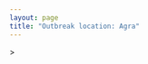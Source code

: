 ```yaml
---
layout: page
title: "Outbreak location: Agra"
---
```

<div id="mapid">
<script src="https://buda-magenta.github.io/hazard_map/load_map.js"></script>
><script>
var marker_outbreak = L.marker([27.175255, 78.009816],{"autoPan": true}).addTo(map); marker_outbreak.bindTooltip("Agra").openTooltip();

var circle_1 = L.circle([28.651718, 77.221939], {"pane": "markerPane", "color": "red", "fill": true, "fillOpacity": 0.2, "fillRule": "evenodd", "lineCap": "round", "lineJoin": "round", "opacity": 1.0, "radius": 297241, "stroke": true, "weight": 2}).addTo(map);
circle_1.bindTooltip("Delhi<br>rank: 1<br>hazard index: 0.074310")

var circle_2 = L.circle([25.531031, 78.652689], {"pane": "markerPane", "color": "red", "fill": true, "fillOpacity": 0.2, "fillRule": "evenodd", "lineCap": "round", "lineJoin": "round", "opacity": 1.0, "radius": 194000, "stroke": true, "weight": 2}).addTo(map);
circle_2.bindTooltip("Jhansi<br>rank: 2<br>hazard index: 0.048500")

var circle_3 = L.circle([28.457876, 79.405571], {"pane": "markerPane", "color": "red", "fill": true, "fillOpacity": 0.2, "fillRule": "evenodd", "lineCap": "round", "lineJoin": "round", "opacity": 1.0, "radius": 143268, "stroke": true, "weight": 2}).addTo(map);
circle_3.bindTooltip("Bareilly<br>rank: 3<br>hazard index: 0.035817")

var circle_4 = L.circle([26.203725, 78.157363], {"pane": "markerPane", "color": "red", "fill": true, "fillOpacity": 0.2, "fillRule": "evenodd", "lineCap": "round", "lineJoin": "round", "opacity": 1.0, "radius": 130115, "stroke": true, "weight": 2}).addTo(map);
circle_4.bindTooltip("Gwalior<br>rank: 4<br>hazard index: 0.032529")

var circle_5 = L.circle([26.915458, 75.818982], {"pane": "markerPane", "color": "red", "fill": true, "fillOpacity": 0.2, "fillRule": "evenodd", "lineCap": "round", "lineJoin": "round", "opacity": 1.0, "radius": 89623, "stroke": true, "weight": 2}).addTo(map);
circle_5.bindTooltip("Jaipur<br>rank: 5<br>hazard index: 0.022406")

var circle_6 = L.circle([27.265212, 77.369126], {"pane": "markerPane", "color": "red", "fill": true, "fillOpacity": 0.2, "fillRule": "evenodd", "lineCap": "round", "lineJoin": "round", "opacity": 1.0, "radius": 47053, "stroke": true, "weight": 2}).addTo(map);
circle_6.bindTooltip("Bharatpur<br>rank: 6<br>hazard index: 0.011763")

var circle_7 = L.circle([28.402979, 77.310384], {"pane": "markerPane", "color": "red", "fill": true, "fillOpacity": 0.2, "fillRule": "evenodd", "lineCap": "round", "lineJoin": "round", "opacity": 1.0, "radius": 46534, "stroke": true, "weight": 2}).addTo(map);
circle_7.bindTooltip("Faridabad<br>rank: 7<br>hazard index: 0.011634")

var circle_8 = L.circle([27.633333, 77.583333], {"pane": "markerPane", "color": "red", "fill": true, "fillOpacity": 0.2, "fillRule": "evenodd", "lineCap": "round", "lineJoin": "round", "opacity": 1.0, "radius": 45524, "stroke": true, "weight": 2}).addTo(map);
circle_8.bindTooltip("Mathura<br>rank: 8<br>hazard index: 0.011381")

var circle_9 = L.circle([26.460914, 80.321759], {"pane": "markerPane", "color": "red", "fill": true, "fillOpacity": 0.2, "fillRule": "evenodd", "lineCap": "round", "lineJoin": "round", "opacity": 1.0, "radius": 38886, "stroke": true, "weight": 2}).addTo(map);
circle_9.bindTooltip("Kanpur<br>rank: 9<br>hazard index: 0.009722")

var circle_10 = L.circle([27.876990, 78.137290], {"pane": "markerPane", "color": "red", "fill": true, "fillOpacity": 0.2, "fillRule": "evenodd", "lineCap": "round", "lineJoin": "round", "opacity": 1.0, "radius": 27083, "stroke": true, "weight": 2}).addTo(map);
circle_10.bindTooltip("Aligarh<br>rank: 10<br>hazard index: 0.006771")

var circle_11 = L.circle([26.838100, 80.934600], {"pane": "markerPane", "color": "red", "fill": true, "fillOpacity": 0.2, "fillRule": "evenodd", "lineCap": "round", "lineJoin": "round", "opacity": 1.0, "radius": 20740, "stroke": true, "weight": 2}).addTo(map);
circle_11.bindTooltip("Lucknow<br>rank: 11<br>hazard index: 0.005185")

var circle_12 = L.circle([28.428262, 77.002700], {"pane": "markerPane", "color": "red", "fill": true, "fillOpacity": 0.2, "fillRule": "evenodd", "lineCap": "round", "lineJoin": "round", "opacity": 1.0, "radius": 20593, "stroke": true, "weight": 2}).addTo(map);
circle_12.bindTooltip("Gurgaon<br>rank: 12<br>hazard index: 0.005148")

var circle_13 = L.circle([26.166667, 77.500000], {"pane": "markerPane", "color": "red", "fill": true, "fillOpacity": 0.2, "fillRule": "evenodd", "lineCap": "round", "lineJoin": "round", "opacity": 1.0, "radius": 17550, "stroke": true, "weight": 2}).addTo(map);
circle_13.bindTooltip("Morena<br>rank: 13<br>hazard index: 0.004388")

var circle_14 = L.circle([28.570784, 77.327107], {"pane": "markerPane", "color": "red", "fill": true, "fillOpacity": 0.2, "fillRule": "evenodd", "lineCap": "round", "lineJoin": "round", "opacity": 1.0, "radius": 14524, "stroke": true, "weight": 2}).addTo(map);
circle_14.bindTooltip("Noida<br>rank: 14<br>hazard index: 0.003631")

var circle_15 = L.circle([27.573243, 78.111739], {"pane": "markerPane", "color": "red", "fill": true, "fillOpacity": 0.2, "fillRule": "evenodd", "lineCap": "round", "lineJoin": "round", "opacity": 1.0, "radius": 14392, "stroke": true, "weight": 2}).addTo(map);
circle_15.bindTooltip("Hathras<br>rank: 15<br>hazard index: 0.003598")

var circle_16 = L.circle([27.177366, 78.389912], {"pane": "markerPane", "color": "red", "fill": true, "fillOpacity": 0.2, "fillRule": "evenodd", "lineCap": "round", "lineJoin": "round", "opacity": 1.0, "radius": 14054, "stroke": true, "weight": 2}).addTo(map);
circle_16.bindTooltip("Firozabad<br>rank: 16<br>hazard index: 0.003514")

var circle_17 = L.circle([27.912633, 79.746563], {"pane": "markerPane", "color": "red", "fill": true, "fillOpacity": 0.2, "fillRule": "evenodd", "lineCap": "round", "lineJoin": "round", "opacity": 1.0, "radius": 13926, "stroke": true, "weight": 2}).addTo(map);
circle_17.bindTooltip("Shahjahanpur<br>rank: 17<br>hazard index: 0.003482")

var circle_18 = L.circle([23.021624, 72.579707], {"pane": "markerPane", "color": "red", "fill": true, "fillOpacity": 0.2, "fillRule": "evenodd", "lineCap": "round", "lineJoin": "round", "opacity": 1.0, "radius": 12920, "stroke": true, "weight": 2}).addTo(map);
circle_18.bindTooltip("Ahmedabad<br>rank: 18<br>hazard index: 0.003230")

var circle_19 = L.circle([23.258486, 77.401989], {"pane": "markerPane", "color": "red", "fill": true, "fillOpacity": 0.2, "fillRule": "evenodd", "lineCap": "round", "lineJoin": "round", "opacity": 1.0, "radius": 11601, "stroke": true, "weight": 2}).addTo(map);
circle_19.bindTooltip("Bhopal<br>rank: 19<br>hazard index: 0.002900")

var circle_20 = L.circle([28.733400, 77.298600], {"pane": "markerPane", "color": "red", "fill": true, "fillOpacity": 0.2, "fillRule": "evenodd", "lineCap": "round", "lineJoin": "round", "opacity": 1.0, "radius": 10916, "stroke": true, "weight": 2}).addTo(map);
circle_20.bindTooltip("Loni<br>rank: 20<br>hazard index: 0.002729")

var circle_21 = L.circle([26.653396, 77.624206], {"pane": "markerPane", "color": "red", "fill": true, "fillOpacity": 0.2, "fillRule": "evenodd", "lineCap": "round", "lineJoin": "round", "opacity": 1.0, "radius": 10786, "stroke": true, "weight": 2}).addTo(map);
circle_21.bindTooltip("Dhaulpur<br>rank: 21<br>hazard index: 0.002697")

var circle_22 = L.circle([26.469100, 74.639000], {"pane": "markerPane", "color": "red", "fill": true, "fillOpacity": 0.2, "fillRule": "evenodd", "lineCap": "round", "lineJoin": "round", "opacity": 1.0, "radius": 10641, "stroke": true, "weight": 2}).addTo(map);
circle_22.bindTooltip("Ajmer<br>rank: 22<br>hazard index: 0.002660")

var circle_23 = L.circle([27.437194, 79.489129], {"pane": "markerPane", "color": "red", "fill": true, "fillOpacity": 0.2, "fillRule": "evenodd", "lineCap": "round", "lineJoin": "round", "opacity": 1.0, "radius": 10299, "stroke": true, "weight": 2}).addTo(map);
circle_23.bindTooltip("Farrukhabad<br>rank: 23<br>hazard index: 0.002575")

var circle_24 = L.circle([27.883846, 78.634890], {"pane": "markerPane", "color": "red", "fill": true, "fillOpacity": 0.2, "fillRule": "evenodd", "lineCap": "round", "lineJoin": "round", "opacity": 1.0, "radius": 9842, "stroke": true, "weight": 2}).addTo(map);
circle_24.bindTooltip("Kasganj<br>rank: 24<br>hazard index: 0.002461")

var circle_25 = L.circle([25.196826, 76.000893], {"pane": "markerPane", "color": "red", "fill": true, "fillOpacity": 0.2, "fillRule": "evenodd", "lineCap": "round", "lineJoin": "round", "opacity": 1.0, "radius": 9653, "stroke": true, "weight": 2}).addTo(map);
circle_25.bindTooltip("Kota<br>rank: 25<br>hazard index: 0.002413")

var circle_26 = L.circle([26.718324, 79.090254], {"pane": "markerPane", "color": "red", "fill": true, "fillOpacity": 0.2, "fillRule": "evenodd", "lineCap": "round", "lineJoin": "round", "opacity": 1.0, "radius": 9215, "stroke": true, "weight": 2}).addTo(map);
circle_26.bindTooltip("Etawah<br>rank: 26<br>hazard index: 0.002304")

var circle_27 = L.circle([26.229141, 76.304533], {"pane": "markerPane", "color": "red", "fill": true, "fillOpacity": 0.2, "fillRule": "evenodd", "lineCap": "round", "lineJoin": "round", "opacity": 1.0, "radius": 8975, "stroke": true, "weight": 2}).addTo(map);
circle_27.bindTooltip("Sawai Madhopur<br>rank: 27<br>hazard index: 0.002244")

var circle_28 = L.circle([19.075990, 72.877393], {"pane": "markerPane", "color": "red", "fill": true, "fillOpacity": 0.2, "fillRule": "evenodd", "lineCap": "round", "lineJoin": "round", "opacity": 1.0, "radius": 8120, "stroke": true, "weight": 2}).addTo(map);
circle_28.bindTooltip("Mumbai<br>rank: 28<br>hazard index: 0.002030")

var circle_29 = L.circle([27.639077, 76.614452], {"pane": "markerPane", "color": "red", "fill": true, "fillOpacity": 0.2, "fillRule": "evenodd", "lineCap": "round", "lineJoin": "round", "opacity": 1.0, "radius": 7658, "stroke": true, "weight": 2}).addTo(map);
circle_29.bindTooltip("Alwar<br>rank: 29<br>hazard index: 0.001915")

var circle_30 = L.circle([22.541418, 88.357691], {"pane": "markerPane", "color": "red", "fill": true, "fillOpacity": 0.2, "fillRule": "evenodd", "lineCap": "round", "lineJoin": "round", "opacity": 1.0, "radius": 7424, "stroke": true, "weight": 2}).addTo(map);
circle_30.bindTooltip("Kolkata<br>rank: 30<br>hazard index: 0.001856")

var circle_31 = L.circle([26.500000, 78.750000], {"pane": "markerPane", "color": "red", "fill": true, "fillOpacity": 0.2, "fillRule": "evenodd", "lineCap": "round", "lineJoin": "round", "opacity": 1.0, "radius": 7266, "stroke": true, "weight": 2}).addTo(map);
circle_31.bindTooltip("Bhind<br>rank: 31<br>hazard index: 0.001817")

var circle_32 = L.circle([25.438130, 81.833800], {"pane": "markerPane", "color": "red", "fill": true, "fillOpacity": 0.2, "fillRule": "evenodd", "lineCap": "round", "lineJoin": "round", "opacity": 1.0, "radius": 7134, "stroke": true, "weight": 2}).addTo(map);
circle_32.bindTooltip("Allahabad<br>rank: 32<br>hazard index: 0.001784")

var circle_33 = L.circle([25.935955, 79.424328], {"pane": "markerPane", "color": "red", "fill": true, "fillOpacity": 0.2, "fillRule": "evenodd", "lineCap": "round", "lineJoin": "round", "opacity": 1.0, "radius": 6352, "stroke": true, "weight": 2}).addTo(map);
circle_33.bindTooltip("Orai<br>rank: 33<br>hazard index: 0.001588")

var circle_34 = L.circle([22.720362, 75.868200], {"pane": "markerPane", "color": "red", "fill": true, "fillOpacity": 0.2, "fillRule": "evenodd", "lineCap": "round", "lineJoin": "round", "opacity": 1.0, "radius": 6307, "stroke": true, "weight": 2}).addTo(map);
circle_34.bindTooltip("Indore<br>rank: 34<br>hazard index: 0.001577")

var circle_35 = L.circle([25.750000, 78.500000], {"pane": "markerPane", "color": "red", "fill": true, "fillOpacity": 0.2, "fillRule": "evenodd", "lineCap": "round", "lineJoin": "round", "opacity": 1.0, "radius": 5872, "stroke": true, "weight": 2}).addTo(map);
circle_35.bindTooltip("Datia<br>rank: 35<br>hazard index: 0.001468")

var circle_36 = L.circle([26.732501, 77.036312], {"pane": "markerPane", "color": "red", "fill": true, "fillOpacity": 0.2, "fillRule": "evenodd", "lineCap": "round", "lineJoin": "round", "opacity": 1.0, "radius": 5847, "stroke": true, "weight": 2}).addTo(map);
circle_36.bindTooltip("Hindaun<br>rank: 36<br>hazard index: 0.001462")

var circle_37 = L.circle([21.149813, 79.082056], {"pane": "markerPane", "color": "red", "fill": true, "fillOpacity": 0.2, "fillRule": "evenodd", "lineCap": "round", "lineJoin": "round", "opacity": 1.0, "radius": 5681, "stroke": true, "weight": 2}).addTo(map);
circle_37.bindTooltip("Nagpur<br>rank: 37<br>hazard index: 0.001420")

var circle_38 = L.circle([28.740613, 77.835426], {"pane": "markerPane", "color": "red", "fill": true, "fillOpacity": 0.2, "fillRule": "evenodd", "lineCap": "round", "lineJoin": "round", "opacity": 1.0, "radius": 5160, "stroke": true, "weight": 2}).addTo(map);
circle_38.bindTooltip("Hapur<br>rank: 38<br>hazard index: 0.001290")

var circle_39 = L.circle([27.733696, 81.477321], {"pane": "markerPane", "color": "red", "fill": true, "fillOpacity": 0.2, "fillRule": "evenodd", "lineCap": "round", "lineJoin": "round", "opacity": 1.0, "radius": 5011, "stroke": true, "weight": 2}).addTo(map);
circle_39.bindTooltip("Bahraich<br>rank: 39<br>hazard index: 0.001253")

var circle_40 = L.circle([26.296772, 73.035143], {"pane": "markerPane", "color": "red", "fill": true, "fillOpacity": 0.2, "fillRule": "evenodd", "lineCap": "round", "lineJoin": "round", "opacity": 1.0, "radius": 4792, "stroke": true, "weight": 2}).addTo(map);
circle_40.bindTooltip("Jodhpur<br>rank: 40<br>hazard index: 0.001198")

var circle_41 = L.circle([28.068312, 79.046073], {"pane": "markerPane", "color": "red", "fill": true, "fillOpacity": 0.2, "fillRule": "evenodd", "lineCap": "round", "lineJoin": "round", "opacity": 1.0, "radius": 4787, "stroke": true, "weight": 2}).addTo(map);
circle_41.bindTooltip("Budaun<br>rank: 41<br>hazard index: 0.001197")

var circle_42 = L.circle([28.388861, 77.974798], {"pane": "markerPane", "color": "red", "fill": true, "fillOpacity": 0.2, "fillRule": "evenodd", "lineCap": "round", "lineJoin": "round", "opacity": 1.0, "radius": 4401, "stroke": true, "weight": 2}).addTo(map);
circle_42.bindTooltip("Bulandshahr<br>rank: 42<br>hazard index: 0.001100")

var circle_43 = L.circle([27.036604, 78.651436], {"pane": "markerPane", "color": "red", "fill": true, "fillOpacity": 0.2, "fillRule": "evenodd", "lineCap": "round", "lineJoin": "round", "opacity": 1.0, "radius": 4380, "stroke": true, "weight": 2}).addTo(map);
circle_43.bindTooltip("Shikohabad<br>rank: 43<br>hazard index: 0.001095")

var circle_44 = L.circle([28.618753, 78.550874], {"pane": "markerPane", "color": "red", "fill": true, "fillOpacity": 0.2, "fillRule": "evenodd", "lineCap": "round", "lineJoin": "round", "opacity": 1.0, "radius": 4270, "stroke": true, "weight": 2}).addTo(map);
circle_44.bindTooltip("Sambhal<br>rank: 44<br>hazard index: 0.001068")

var circle_45 = L.circle([28.753900, 77.399900], {"pane": "markerPane", "color": "red", "fill": true, "fillOpacity": 0.2, "fillRule": "evenodd", "lineCap": "round", "lineJoin": "round", "opacity": 1.0, "radius": 3908, "stroke": true, "weight": 2}).addTo(map);
circle_45.bindTooltip("Khora<br>rank: 45<br>hazard index: 0.000977")

var circle_46 = L.circle([28.863842, 78.805778], {"pane": "markerPane", "color": "red", "fill": true, "fillOpacity": 0.2, "fillRule": "evenodd", "lineCap": "round", "lineJoin": "round", "opacity": 1.0, "radius": 3866, "stroke": true, "weight": 2}).addTo(map);
circle_46.bindTooltip("Moradabad<br>rank: 46<br>hazard index: 0.000967")

var circle_47 = L.circle([28.923397, 78.488317], {"pane": "markerPane", "color": "red", "fill": true, "fillOpacity": 0.2, "fillRule": "evenodd", "lineCap": "round", "lineJoin": "round", "opacity": 1.0, "radius": 3808, "stroke": true, "weight": 2}).addTo(map);
circle_47.bindTooltip("Amroha<br>rank: 47<br>hazard index: 0.000952")

var circle_48 = L.circle([28.488378, 78.735249], {"pane": "markerPane", "color": "red", "fill": true, "fillOpacity": 0.2, "fillRule": "evenodd", "lineCap": "round", "lineJoin": "round", "opacity": 1.0, "radius": 3768, "stroke": true, "weight": 2}).addTo(map);
circle_48.bindTooltip("Chandausi<br>rank: 48<br>hazard index: 0.000942")

var circle_49 = L.circle([28.176959, 77.373112], {"pane": "markerPane", "color": "red", "fill": true, "fillOpacity": 0.2, "fillRule": "evenodd", "lineCap": "round", "lineJoin": "round", "opacity": 1.0, "radius": 3681, "stroke": true, "weight": 2}).addTo(map);
circle_49.bindTooltip("Palwal<br>rank: 49<br>hazard index: 0.000920")

var circle_50 = L.circle([26.250000, 81.250000], {"pane": "markerPane", "color": "red", "fill": true, "fillOpacity": 0.2, "fillRule": "evenodd", "lineCap": "round", "lineJoin": "round", "opacity": 1.0, "radius": 3525, "stroke": true, "weight": 2}).addTo(map);
circle_50.bindTooltip("Rae Bareli<br>rank: 50<br>hazard index: 0.000881")

var circle_51 = L.circle([29.000653, 77.768229], {"pane": "markerPane", "color": "red", "fill": true, "fillOpacity": 0.2, "fillRule": "evenodd", "lineCap": "round", "lineJoin": "round", "opacity": 1.0, "radius": 3326, "stroke": true, "weight": 2}).addTo(map);
circle_51.bindTooltip("Meerut<br>rank: 51<br>hazard index: 0.000832")

var circle_52 = L.circle([25.335649, 83.007629], {"pane": "markerPane", "color": "red", "fill": true, "fillOpacity": 0.2, "fillRule": "evenodd", "lineCap": "round", "lineJoin": "round", "opacity": 1.0, "radius": 3323, "stroke": true, "weight": 2}).addTo(map);
circle_52.bindTooltip("Varanasi<br>rank: 52<br>hazard index: 0.000831")

var circle_53 = L.circle([27.209822, 79.048137], {"pane": "markerPane", "color": "red", "fill": true, "fillOpacity": 0.2, "fillRule": "evenodd", "lineCap": "round", "lineJoin": "round", "opacity": 1.0, "radius": 3286, "stroke": true, "weight": 2}).addTo(map);
circle_53.bindTooltip("Mainpuri<br>rank: 53<br>hazard index: 0.000822")

var circle_54 = L.circle([28.901090, 76.580193], {"pane": "markerPane", "color": "red", "fill": true, "fillOpacity": 0.2, "fillRule": "evenodd", "lineCap": "round", "lineJoin": "round", "opacity": 1.0, "radius": 3058, "stroke": true, "weight": 2}).addTo(map);
circle_54.bindTooltip("Rohtak<br>rank: 54<br>hazard index: 0.000765")

var circle_55 = L.circle([28.195647, 76.616518], {"pane": "markerPane", "color": "red", "fill": true, "fillOpacity": 0.2, "fillRule": "evenodd", "lineCap": "round", "lineJoin": "round", "opacity": 1.0, "radius": 3027, "stroke": true, "weight": 2}).addTo(map);
circle_55.bindTooltip("Rewari<br>rank: 55<br>hazard index: 0.000757")

var circle_56 = L.circle([28.651718, 77.221939], {"pane": "markerPane", "color": "red", "fill": true, "fillOpacity": 0.2, "fillRule": "evenodd", "lineCap": "round", "lineJoin": "round", "opacity": 1.0, "radius": 3022, "stroke": true, "weight": 2}).addTo(map);
circle_56.bindTooltip("Dehri<br>rank: 56<br>hazard index: 0.000756")

var circle_57 = L.circle([24.700385, 78.518668], {"pane": "markerPane", "color": "red", "fill": true, "fillOpacity": 0.2, "fillRule": "evenodd", "lineCap": "round", "lineJoin": "round", "opacity": 1.0, "radius": 2972, "stroke": true, "weight": 2}).addTo(map);
circle_57.bindTooltip("Lalitpur<br>rank: 57<br>hazard index: 0.000743")

var circle_58 = L.circle([25.609324, 85.123525], {"pane": "markerPane", "color": "red", "fill": true, "fillOpacity": 0.2, "fillRule": "evenodd", "lineCap": "round", "lineJoin": "round", "opacity": 1.0, "radius": 2810, "stroke": true, "weight": 2}).addTo(map);
circle_58.bindTooltip("Patna<br>rank: 58<br>hazard index: 0.000703")

var circle_59 = L.circle([30.909016, 75.851601], {"pane": "markerPane", "color": "red", "fill": true, "fillOpacity": 0.2, "fillRule": "evenodd", "lineCap": "round", "lineJoin": "round", "opacity": 1.0, "radius": 2686, "stroke": true, "weight": 2}).addTo(map);
circle_59.bindTooltip("Ludhiana<br>rank: 59<br>hazard index: 0.000672")

var circle_60 = L.circle([12.979120, 77.591300], {"pane": "markerPane", "color": "red", "fill": true, "fillOpacity": 0.2, "fillRule": "evenodd", "lineCap": "round", "lineJoin": "round", "opacity": 1.0, "radius": 2685, "stroke": true, "weight": 2}).addTo(map);
circle_60.bindTooltip("Bangalore<br>rank: 60<br>hazard index: 0.000671")

var circle_61 = L.circle([28.826162, 77.541656], {"pane": "markerPane", "color": "red", "fill": true, "fillOpacity": 0.2, "fillRule": "evenodd", "lineCap": "round", "lineJoin": "round", "opacity": 1.0, "radius": 2669, "stroke": true, "weight": 2}).addTo(map);
circle_61.bindTooltip("Modinagar<br>rank: 61<br>hazard index: 0.000667")

var circle_62 = L.circle([13.083694, 80.270186], {"pane": "markerPane", "color": "red", "fill": true, "fillOpacity": 0.2, "fillRule": "evenodd", "lineCap": "round", "lineJoin": "round", "opacity": 1.0, "radius": 2540, "stroke": true, "weight": 2}).addTo(map);
circle_62.bindTooltip("Chennai<br>rank: 62<br>hazard index: 0.000635")

var circle_63 = L.circle([25.954628, 83.647350], {"pane": "markerPane", "color": "red", "fill": true, "fillOpacity": 0.2, "fillRule": "evenodd", "lineCap": "round", "lineJoin": "round", "opacity": 1.0, "radius": 2535, "stroke": true, "weight": 2}).addTo(map);
circle_63.bindTooltip("Maunath Bhanjan<br>rank: 63<br>hazard index: 0.000634")

var circle_64 = L.circle([28.495208, 80.107541], {"pane": "markerPane", "color": "red", "fill": true, "fillOpacity": 0.2, "fillRule": "evenodd", "lineCap": "round", "lineJoin": "round", "opacity": 1.0, "radius": 2401, "stroke": true, "weight": 2}).addTo(map);
circle_64.bindTooltip("Pilibhit<br>rank: 64<br>hazard index: 0.000600")

var circle_65 = L.circle([23.160894, 79.949770], {"pane": "markerPane", "color": "red", "fill": true, "fillOpacity": 0.2, "fillRule": "evenodd", "lineCap": "round", "lineJoin": "round", "opacity": 1.0, "radius": 2382, "stroke": true, "weight": 2}).addTo(map);
circle_65.bindTooltip("Jabalpur<br>rank: 65<br>hazard index: 0.000596")

var circle_66 = L.circle([28.205907, 77.875714], {"pane": "markerPane", "color": "red", "fill": true, "fillOpacity": 0.2, "fillRule": "evenodd", "lineCap": "round", "lineJoin": "round", "opacity": 1.0, "radius": 2315, "stroke": true, "weight": 2}).addTo(map);
circle_66.bindTooltip("Khurja<br>rank: 66<br>hazard index: 0.000579")

var circle_67 = L.circle([29.154148, 77.305954], {"pane": "markerPane", "color": "red", "fill": true, "fillOpacity": 0.2, "fillRule": "evenodd", "lineCap": "round", "lineJoin": "round", "opacity": 1.0, "radius": 2303, "stroke": true, "weight": 2}).addTo(map);
circle_67.bindTooltip("Baraut<br>rank: 67<br>hazard index: 0.000576")

var circle_68 = L.circle([18.521428, 73.854454], {"pane": "markerPane", "color": "red", "fill": true, "fillOpacity": 0.2, "fillRule": "evenodd", "lineCap": "round", "lineJoin": "round", "opacity": 1.0, "radius": 2235, "stroke": true, "weight": 2}).addTo(map);
circle_68.bindTooltip("Pune<br>rank: 68<br>hazard index: 0.000559")

var circle_69 = L.circle([25.476300, 80.339500], {"pane": "markerPane", "color": "red", "fill": true, "fillOpacity": 0.2, "fillRule": "evenodd", "lineCap": "round", "lineJoin": "round", "opacity": 1.0, "radius": 2103, "stroke": true, "weight": 2}).addTo(map);
circle_69.bindTooltip("Banda<br>rank: 69<br>hazard index: 0.000526")

var circle_70 = L.circle([24.917151, 76.696403], {"pane": "markerPane", "color": "red", "fill": true, "fillOpacity": 0.2, "fillRule": "evenodd", "lineCap": "round", "lineJoin": "round", "opacity": 1.0, "radius": 2025, "stroke": true, "weight": 2}).addTo(map);
circle_70.bindTooltip("Baran<br>rank: 70<br>hazard index: 0.000506")

var circle_71 = L.circle([17.388786, 78.461065], {"pane": "markerPane", "color": "red", "fill": true, "fillOpacity": 0.2, "fillRule": "evenodd", "lineCap": "round", "lineJoin": "round", "opacity": 1.0, "radius": 1999, "stroke": true, "weight": 2}).addTo(map);
circle_71.bindTooltip("Hyderabad<br>rank: 71<br>hazard index: 0.000500")

var circle_72 = L.circle([29.988077, 77.508130], {"pane": "markerPane", "color": "red", "fill": true, "fillOpacity": 0.2, "fillRule": "evenodd", "lineCap": "round", "lineJoin": "round", "opacity": 1.0, "radius": 1999, "stroke": true, "weight": 2}).addTo(map);
circle_72.bindTooltip("Saharanpur<br>rank: 72<br>hazard index: 0.000500")

var circle_73 = L.circle([29.003314, 77.016732], {"pane": "markerPane", "color": "red", "fill": true, "fillOpacity": 0.2, "fillRule": "evenodd", "lineCap": "round", "lineJoin": "round", "opacity": 1.0, "radius": 1707, "stroke": true, "weight": 2}).addTo(map);
circle_73.bindTooltip("Sonipat<br>rank: 73<br>hazard index: 0.000427")

var circle_74 = L.circle([23.795281, 86.430964], {"pane": "markerPane", "color": "red", "fill": true, "fillOpacity": 0.2, "fillRule": "evenodd", "lineCap": "round", "lineJoin": "round", "opacity": 1.0, "radius": 1664, "stroke": true, "weight": 2}).addTo(map);
circle_74.bindTooltip("Dhanbad<br>rank: 74<br>hazard index: 0.000416")

var circle_75 = L.circle([30.733442, 76.779714], {"pane": "markerPane", "color": "red", "fill": true, "fillOpacity": 0.2, "fillRule": "evenodd", "lineCap": "round", "lineJoin": "round", "opacity": 1.0, "radius": 1584, "stroke": true, "weight": 2}).addTo(map);
circle_75.bindTooltip("Chandigarh<br>rank: 75<br>hazard index: 0.000396")

var circle_76 = L.circle([26.588559, 74.861097], {"pane": "markerPane", "color": "red", "fill": true, "fillOpacity": 0.2, "fillRule": "evenodd", "lineCap": "round", "lineJoin": "round", "opacity": 1.0, "radius": 1578, "stroke": true, "weight": 2}).addTo(map);
circle_76.bindTooltip("Kishangarh<br>rank: 76<br>hazard index: 0.000395")

var circle_77 = L.circle([25.603508, 83.507454], {"pane": "markerPane", "color": "red", "fill": true, "fillOpacity": 0.2, "fillRule": "evenodd", "lineCap": "round", "lineJoin": "round", "opacity": 1.0, "radius": 1408, "stroke": true, "weight": 2}).addTo(map);
circle_77.bindTooltip("Ghazipur<br>rank: 77<br>hazard index: 0.000352")

var circle_78 = L.circle([31.292011, 75.568058], {"pane": "markerPane", "color": "red", "fill": true, "fillOpacity": 0.2, "fillRule": "evenodd", "lineCap": "round", "lineJoin": "round", "opacity": 1.0, "radius": 1402, "stroke": true, "weight": 2}).addTo(map);
circle_78.bindTooltip("Jalandhar<br>rank: 78<br>hazard index: 0.000351")

var circle_79 = L.circle([25.375241, 77.828119], {"pane": "markerPane", "color": "red", "fill": true, "fillOpacity": 0.2, "fillRule": "evenodd", "lineCap": "round", "lineJoin": "round", "opacity": 1.0, "radius": 1370, "stroke": true, "weight": 2}).addTo(map);
circle_79.bindTooltip("Shivpuri<br>rank: 79<br>hazard index: 0.000343")

var circle_80 = L.circle([31.634308, 74.873679], {"pane": "markerPane", "color": "red", "fill": true, "fillOpacity": 0.2, "fillRule": "evenodd", "lineCap": "round", "lineJoin": "round", "opacity": 1.0, "radius": 1356, "stroke": true, "weight": 2}).addTo(map);
circle_80.bindTooltip("Amritsar<br>rank: 80<br>hazard index: 0.000339")

var circle_81 = L.circle([28.660965, 76.834676], {"pane": "markerPane", "color": "red", "fill": true, "fillOpacity": 0.2, "fillRule": "evenodd", "lineCap": "round", "lineJoin": "round", "opacity": 1.0, "radius": 1348, "stroke": true, "weight": 2}).addTo(map);
circle_81.bindTooltip("Bahadurgarh<br>rank: 81<br>hazard index: 0.000337")

var circle_82 = L.circle([24.500000, 77.500000], {"pane": "markerPane", "color": "red", "fill": true, "fillOpacity": 0.2, "fillRule": "evenodd", "lineCap": "round", "lineJoin": "round", "opacity": 1.0, "radius": 1346, "stroke": true, "weight": 2}).addTo(map);
circle_82.bindTooltip("Guna<br>rank: 82<br>hazard index: 0.000337")

var circle_83 = L.circle([27.504639, 80.829466], {"pane": "markerPane", "color": "red", "fill": true, "fillOpacity": 0.2, "fillRule": "evenodd", "lineCap": "round", "lineJoin": "round", "opacity": 1.0, "radius": 1282, "stroke": true, "weight": 2}).addTo(map);
circle_83.bindTooltip("Sitapur<br>rank: 83<br>hazard index: 0.000321")

var circle_84 = L.circle([29.391275, 76.977167], {"pane": "markerPane", "color": "red", "fill": true, "fillOpacity": 0.2, "fillRule": "evenodd", "lineCap": "round", "lineJoin": "round", "opacity": 1.0, "radius": 1248, "stroke": true, "weight": 2}).addTo(map);
circle_84.bindTooltip("Panipat<br>rank: 84<br>hazard index: 0.000312")

var circle_85 = L.circle([23.809612, 78.759114], {"pane": "markerPane", "color": "red", "fill": true, "fillOpacity": 0.2, "fillRule": "evenodd", "lineCap": "round", "lineJoin": "round", "opacity": 1.0, "radius": 1204, "stroke": true, "weight": 2}).addTo(map);
circle_85.bindTooltip("Sagar<br>rank: 85<br>hazard index: 0.000301")

var circle_86 = L.circle([28.794068, 79.185930], {"pane": "markerPane", "color": "red", "fill": true, "fillOpacity": 0.2, "fillRule": "evenodd", "lineCap": "round", "lineJoin": "round", "opacity": 1.0, "radius": 1203, "stroke": true, "weight": 2}).addTo(map);
circle_86.bindTooltip("Rampur<br>rank: 86<br>hazard index: 0.000301")

var circle_87 = L.circle([29.168807, 75.746110], {"pane": "markerPane", "color": "red", "fill": true, "fillOpacity": 0.2, "fillRule": "evenodd", "lineCap": "round", "lineJoin": "round", "opacity": 1.0, "radius": 1199, "stroke": true, "weight": 2}).addTo(map);
circle_87.bindTooltip("Hisar<br>rank: 87<br>hazard index: 0.000300")

var circle_88 = L.circle([19.794750, 75.077922], {"pane": "markerPane", "color": "red", "fill": true, "fillOpacity": 0.2, "fillRule": "evenodd", "lineCap": "round", "lineJoin": "round", "opacity": 1.0, "radius": 1179, "stroke": true, "weight": 2}).addTo(map);
circle_88.bindTooltip("Gangapur<br>rank: 88<br>hazard index: 0.000295")

var circle_89 = L.circle([21.237947, 81.633683], {"pane": "markerPane", "color": "red", "fill": true, "fillOpacity": 0.2, "fillRule": "evenodd", "lineCap": "round", "lineJoin": "round", "opacity": 1.0, "radius": 1163, "stroke": true, "weight": 2}).addTo(map);
circle_89.bindTooltip("Raipur<br>rank: 89<br>hazard index: 0.000291")

var circle_90 = L.circle([21.170200, 72.831100], {"pane": "markerPane", "color": "red", "fill": true, "fillOpacity": 0.2, "fillRule": "evenodd", "lineCap": "round", "lineJoin": "round", "opacity": 1.0, "radius": 1146, "stroke": true, "weight": 2}).addTo(map);
circle_90.bindTooltip("Surat<br>rank: 90<br>hazard index: 0.000287")

var circle_91 = L.circle([16.508759, 80.618510], {"pane": "markerPane", "color": "red", "fill": true, "fillOpacity": 0.2, "fillRule": "evenodd", "lineCap": "round", "lineJoin": "round", "opacity": 1.0, "radius": 1124, "stroke": true, "weight": 2}).addTo(map);
circle_91.bindTooltip("Vijayawada<br>rank: 91<br>hazard index: 0.000281")

var circle_92 = L.circle([28.015929, 73.317137], {"pane": "markerPane", "color": "red", "fill": true, "fillOpacity": 0.2, "fillRule": "evenodd", "lineCap": "round", "lineJoin": "round", "opacity": 1.0, "radius": 1123, "stroke": true, "weight": 2}).addTo(map);
circle_92.bindTooltip("Bikaner<br>rank: 92<br>hazard index: 0.000281")

var circle_93 = L.circle([26.575504, 80.613762], {"pane": "markerPane", "color": "red", "fill": true, "fillOpacity": 0.2, "fillRule": "evenodd", "lineCap": "round", "lineJoin": "round", "opacity": 1.0, "radius": 1079, "stroke": true, "weight": 2}).addTo(map);
circle_93.bindTooltip("Unnao<br>rank: 93<br>hazard index: 0.000270")

var circle_94 = L.circle([17.723128, 83.301284], {"pane": "markerPane", "color": "red", "fill": true, "fillOpacity": 0.2, "fillRule": "evenodd", "lineCap": "round", "lineJoin": "round", "opacity": 1.0, "radius": 1041, "stroke": true, "weight": 2}).addTo(map);
circle_94.bindTooltip("Visakhapatnam<br>rank: 94<br>hazard index: 0.000260")

var circle_95 = L.circle([29.211757, 78.961731], {"pane": "markerPane", "color": "red", "fill": true, "fillOpacity": 0.2, "fillRule": "evenodd", "lineCap": "round", "lineJoin": "round", "opacity": 1.0, "radius": 1040, "stroke": true, "weight": 2}).addTo(map);
circle_95.bindTooltip("Kashipur<br>rank: 95<br>hazard index: 0.000260")

var circle_96 = L.circle([23.687130, 86.974659], {"pane": "markerPane", "color": "red", "fill": true, "fillOpacity": 0.2, "fillRule": "evenodd", "lineCap": "round", "lineJoin": "round", "opacity": 1.0, "radius": 997, "stroke": true, "weight": 2}).addTo(map);
circle_96.bindTooltip("Asansol<br>rank: 96<br>hazard index: 0.000249")

var circle_97 = L.circle([25.488773, 74.699613], {"pane": "markerPane", "color": "red", "fill": true, "fillOpacity": 0.2, "fillRule": "evenodd", "lineCap": "round", "lineJoin": "round", "opacity": 1.0, "radius": 984, "stroke": true, "weight": 2}).addTo(map);
circle_97.bindTooltip("Bhilwara<br>rank: 97<br>hazard index: 0.000246")

var circle_98 = L.circle([29.301826, 76.338471], {"pane": "markerPane", "color": "red", "fill": true, "fillOpacity": 0.2, "fillRule": "evenodd", "lineCap": "round", "lineJoin": "round", "opacity": 1.0, "radius": 968, "stroke": true, "weight": 2}).addTo(map);
circle_98.bindTooltip("Jind<br>rank: 98<br>hazard index: 0.000242")

var circle_99 = L.circle([27.662826, 75.027926], {"pane": "markerPane", "color": "red", "fill": true, "fillOpacity": 0.2, "fillRule": "evenodd", "lineCap": "round", "lineJoin": "round", "opacity": 1.0, "radius": 959, "stroke": true, "weight": 2}).addTo(map);
circle_99.bindTooltip("Sikar<br>rank: 99<br>hazard index: 0.000240")

var circle_100 = L.circle([15.398403, 73.812918], {"pane": "markerPane", "color": "red", "fill": true, "fillOpacity": 0.2, "fillRule": "evenodd", "lineCap": "round", "lineJoin": "round", "opacity": 1.0, "radius": 953, "stroke": true, "weight": 2}).addTo(map);
circle_100.bindTooltip("Vasco Da Gama<br>rank: 100<br>hazard index: 0.000238")
</script>
</div>